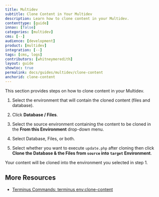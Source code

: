 ```yaml
---
title: Multidev
subtitle: Clone Content in Your Multidev
description: Learn how to clone content in your Multidev.
contenttype: [guide]
innav: [false]
categories: [multidev]
cms: [--]
audience: [development]
product: [multidev]
integration: [--]
tags: [cms, logs]
contributors: [whitneymeredith]
layout: guide
showtoc: true
permalink: docs/guides/multidev/clone-content
anchorid: clone-content
---
```


This section provides steps on how to clone content in your Multidev.

1. Select the environment that will contain the cloned content (files and database).

1. Click **Database / Files**.

1. Select the source environment containing the content to be cloned in the **From this Environment** drop-down menu.

1. Select Database, Files, or both.

1. Select whether you want to execute `update.php` after cloning then click **Clone the Database & the Files from `source` into `target` Environment**.

Your content will be cloned into the environment you selected in step 1.

## More Resources

- [Terminus Commands: terminus env:clone-content](/terminus/commands/env-clone-content)

